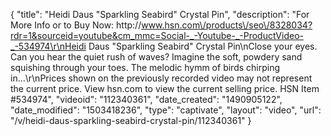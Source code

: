 {
    "title": "Heidi Daus \"Sparkling Seabird\" Crystal Pin",
    "description": "For More Info or to Buy Now: http:\/\/www.hsn.com\/products\/seo\/8328034?rdr=1&sourceid=youtube&cm_mmc=Social-_-Youtube-_-ProductVideo-_-534974\r\nHeidi Daus \"Sparkling Seabird\" Crystal Pin\nClose your eyes. Can you hear the quiet rush of waves? Imagine the soft, powdery sand squishing through your toes. The melodic hymm of birds chirping in...\r\nPrices shown on the previously recorded video may not represent the current price.  View hsn.com to view the current selling price. HSN Item #534974",
    "videoid": "112340361",
    "date_created": "1490905122",
    "date_modified": "1503418236",
    "type": "captivate",
    "layout": "video",
    "url": "\/v\/heidi-daus-sparkling-seabird-crystal-pin\/112340361"
}